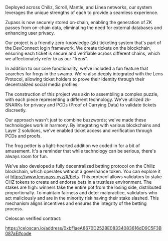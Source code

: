 Deployed across Chiliz, Scroll, Mantle, and Linea networks, our system leverages the unique strengths of each to provide a seamless experience.

Zupass is now securely stored on-chain, enabling the generation of ZK passes from on-chain data, eliminating the need for external databases and enhancing user privacy.

Our project is a friendly zero-knowledge (zk) ticketing system that's part of the DevConnect login framework. We create tickets on the blockchain, ensuring each ticket is secure and verifiable across different chains, which we affectionately refer to as our "frens". 

In addition to our core functionality, we've included a fun feature that searches for frogs in the swamp. We're also deeply integrated with the Lens Protocol, allowing ticket holders to prove their identity through their decentralized social media profiles.

The construction of this project was akin to assembling a complex puzzle, with each piece representing a different technology. We've utilized zk-SNARKs for privacy and PCDs (Proof of Carrying Data) to validate tickets discreetly.

Our approach wasn't just to combine buzzwords; we've made these technologies work in harmony. By integrating with various blockchains and Layer 2 solutions, we've enabled ticket access and verification through PCDs and proofs.

The frog petter is a light-hearted addition we coded in for a bit of amusement. It's a reminder that while technology can be serious, there's always room for fun.

We've also developed a fully decentralized betting protocol on the Chiliz blockchain, which operates without a governance token. You can explore it at https://www.lenspass.xyz/#/bets.
This protocol allows validators to stake CHZ tokens to create and endorse bets in a trustless environment. The stakes are high: winners take the entire pot from the losing side, distributed proportionally.
To maintain fairness and deter malpractice, validators who act maliciously and are in the minority risk having their stake slashed. This mechanism aligns incentives and ensures the integrity of the betting process.

Celoscan verified contract:

https://celoscan.io/address/0xbf1aeA8670D2528E08334083616dD9C5F3B087aE#code

